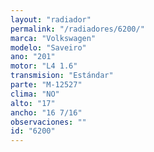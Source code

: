 ```yaml
---
layout: "radiador"
permalink: "/radiadores/6200/"
marca: "Volkswagen"
modelo: "Saveiro"
ano: "201"
motor: "L4 1.6"
transmision: "Estándar"
parte: "M-12527"
clima: "NO"
alto: "17"
ancho: "16 7/16"
observaciones: ""
id: "6200"
---
```


